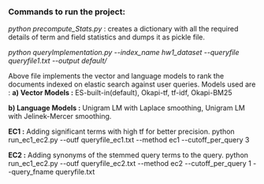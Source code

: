 ### Commands to run the project:

*python precompute_Stats.py* : creates a dictionary with all the required details of term and field statistics and dumps it as pickle file.

*python queryImplementation.py*
*--index_name hw1_dataset*
*--queryfile queryfile1.txt*
*--output default/*

Above file implements the vector and language models to rank the documents indexed on elastic search against user queries.
Models used are :
**a) Vector Models :** ES-built-in(default), Okapi-tf, tf-idf, Okapi-BM25

**b) Language Models :** Unigram LM with Laplace smoothing, Unigram LM with Jelinek-Mercer smoothing.

**EC1 :** Adding significant terms with high tf for better precision.
python run_ec1_ec2.py
--outf queryfile_ec1.txt
--method ec1 --cutoff_per_query 3


**EC2 :** Adding synonyms of the stemmed query terms to the query.
python run_ec1_ec2.py
--outf queryfile_ec2.txt --method ec2
--cutoff_per_query 1
--query_fname queryfile.txt

